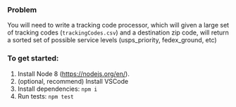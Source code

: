 
### Problem

You will need to write a tracking code processor, which will given a large set of tracking codes (`trackingCodes.csv`) and a destination zip code, will return a sorted set of possible service levels (usps_priority, fedex_ground, etc)


### To get started:

1. Install Node 8 (https://nodejs.org/en/). 
2. (optional, recommend) Install VSCode
3. Install dependencies: `npm i`
4. Run tests: `npm test`
